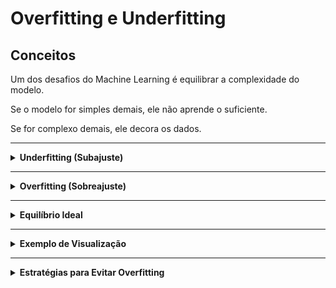 # Overfitting e Underfitting

## Conceitos

Um dos desafios do Machine Learning é equilibrar a complexidade do modelo.

Se o modelo for simples demais, ele não aprende o suficiente.

Se for complexo demais, ele decora os dados.

---

<details>
<summary><strong>Underfitting (Subajuste)</strong></summary>

## Underfitting (Subajuste)

Acontece quando o modelo é **simples demais** para capturar os padrões dos dados.

Ele não aprende bem nem nos dados de treino.

Sintomas:

- Baixa performance tanto no treino quanto no teste.
- O modelo não consegue representar a relação entre as variáveis.

Exemplo:

Tentar ajustar uma **reta** simples a dados que claramente seguem uma curva.
</details>

---

<details>
<summary><strong>Overfitting (Sobreajuste)</strong></summary>

## Overfitting (Sobreajuste)

Acontece quando o modelo é **complexo demais**.

Ele aprende os detalhes e ruídos do conjunto de treino, mas não generaliza bem.

Sintomas:

- Excelente performance no treino.
- Fraco desempenho no teste (erros grandes em novos dados).

Exemplo:

Criar uma função super detalhada que passa exatamente por todos os pontos do treino, mas falha completamente ao prever novos exemplos.
</details>

---

<details>
<summary><strong>Equilíbrio Ideal</strong></summary>

## Equilíbrio Ideal

O objetivo é encontrar um modelo que:

- Aprenda bem os padrões reais (sem decorar).
- Generalize bem para dados novos.

Esse equilíbrio é o que diferencia um modelo útil de um modelo que só funciona na teoria
</details>

---

<details>
<summary><strong>Exemplo de Visualização</strong></summary>

## Exemplo de Visualização

Tem três curvas representando modelos diferentes:

1. **Underfitting:** uma linha reta que não acompanha os dados.
2. **Bom ajuste:** uma curva suave que segue a tendência geral.
3. **Overfitting:** uma curva que passa exatamente por todos os pontos.

O bom modelo está entre os dois extremos.
</details>

---

<details>
<summary><strong>Estratégias para Evitar Overfitting</strong></summary>

## Estratégias para Evitar Overfitting

- Ter mais dados de treino (para o modelo aprender melhor padrões reais).
- Simplificar o modelo (menos parâmetros).
- Usar regularização (penaliza complexidade excessiva).
- Aplicar validação cruzada (cross-validation).
- Parar o treino no momento certo (early stopping), em redes neurais.
</details>
